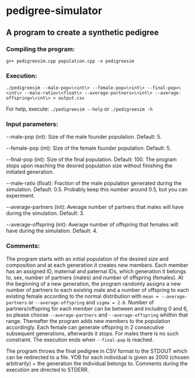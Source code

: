 # pedigree-simulator
## A program to create a synthetic pedigree

### Compiling the program:

`g++ pedigreesim.cpp population.cpp -o pedigreesim`

### Execution:

`./pedigreesim --male-pop=\<int\> --female-pop=\<int\> --final-pop=\<int\> --male-ratio=\<float\> --average-partners=\<int\> --average-offspring=\<int\> > output.csv`

For help, execute: `./pedigreesim --help` or `./pedigreesim -h`

### Input parameters:

--male-pop (int): Size of the male founder population. Default: 5.

--female-pop (int): Size of the female founder population. Default: 5.

--final-pop (int): Size of the final population. Default: 100. The program stops upon reaching the desired population size without finishing the initiated generation.

--male-ratio (float): Fraction of the male population generated during the simulation. Default: 0.5. Probably keep this number around 0.5, but you can experiment.

--average-partners (int): Average number of partners that males will have during the simulation. Default: 3.

--average-offspring (int): Average number of offspring that females will have during the simulation. Default: 4.

### Comments:

The program starts with an initial population of the desired size and composition and at each generation it creates new members. Each member has an assigned ID, maternal and paternal IDs, which generation it belongs to, sex, number of partners (males) and number of offspring (females). At the beginning of a new generation, the program randomly assigns a new number of partners to each existing male and a number of offspring to each existing female according to the normal distribution with `mean = --average-partners` or `--average-offspring` and `sigma = 2.0`. Number of partners/offspring for each member can be between and including 0 and 6, so please choose `--average-partners` and `--average-offspring` whithin that range. 
Thereafter the program adds new members to the population accordingly. Each female can generate offspring in 2 consecutive subsequent generations, afterwards it stops. For males there is no such constraint. The execution ends when `--final-pop` is reached.
 
The program throws the final pedigree in CSV format to the STDOUT which can be redirected to a file. YOB for each individual is given as 2000 (chosen arbitrarily) + the generation the individual belongs to. Comments during the execution are directed to STDERR.
